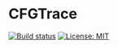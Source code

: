 # CFGTrace

[![Build status](https://ci.appveyor.com/api/projects/status/jwcrn2pvn64x4e58?svg=true)](https://ci.appveyor.com/project/hoenirvili/cfgtrace)
 [![License: MIT](https://img.shields.io/badge/License-MIT-yellow.svg)](https://opensource.org/licenses/MIT)